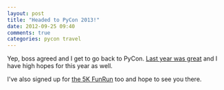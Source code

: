 ```yaml
---
layout: post
title: "Headed to PyCon 2013!"
date: 2012-09-25 09:40
comments: true
categories: pycon travel
---
```


Yep, boss agreed and I get to go back to PyCon. [Last year was great](http://fnord.phfactor.net/2012/03/16/pycon-2012/) and I have high hopes for this year as well. 

I've also signed up for [the 5K FunRun](http://pycon.blogspot.com/2012/09/announcing-pycon-2013-5k-charity-fun-run.html) too and hope to see you there. 
